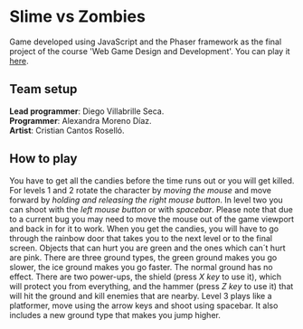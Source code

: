 # Slime vs Zombies
Game developed using JavaScript and the Phaser framework as the final project of the course 'Web Game Design and Development'. You can play it [here](https://dvs99.github.io/slimeVsZombies/).


## Team setup
**Lead programmer**: Diego Villabrille Seca.\
**Programmer**: Alexandra Moreno Díaz.\
**Artist**: Cristian Cantos Roselló.

## How to play
You have to get all the candies before the time runs out or you will get killed. For levels 1 and 2 rotate the character by *moving the mouse* and move forward by *holding and releasing the right mouse button*. In level two you can shoot with the *left mouse button* or with *spacebar*. Please note that due to a current bug you may need to move the mouse out of the game viewport and back in for it to work. When you get the candies, you will have to go through the rainbow door that takes you to the next level or to the final screen. Objects that can hurt you are green and the ones which can´t hurt are pink. There are three ground types, the green ground makes you go slower, the ice ground makes you go faster. The normal ground has no effect. There are two power-ups, the shield (press *X key* to use it), which will protect you from everything, and the hammer (press *Z key* to use it) that will hit the ground and kill enemies that are nearby. Level 3 plays like a platformer, move using the arrow keys and shoot using spacebar. It also includes a new ground type that makes you jump higher. 
